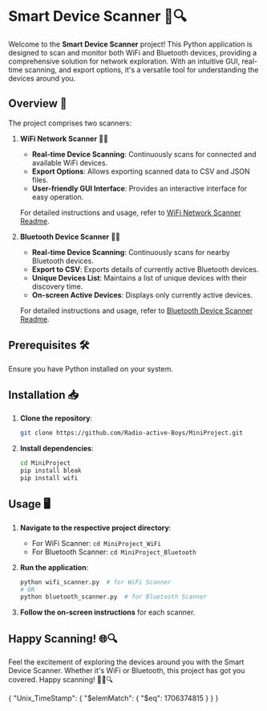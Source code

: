 # Smart Device Scanner 📡🔍

Welcome to the **Smart Device Scanner** project! This Python application is designed to scan and monitor both WiFi and Bluetooth devices, providing a comprehensive solution for network exploration. With an intuitive GUI, real-time scanning, and export options, it's a versatile tool for understanding the devices around you.

## Overview 🚀

The project comprises two scanners:

1. **WiFi Network Scanner** 📡🌐

   - **Real-time Device Scanning**: Continuously scans for connected and available WiFi devices.
   - **Export Options**: Allows exporting scanned data to CSV and JSON files.
   - **User-friendly GUI Interface**: Provides an interactive interface for easy operation.

   For detailed instructions and usage, refer to [WiFi Network Scanner Readme](MiniProject_WiFi/README.md).

2. **Bluetooth Device Scanner** 📡🔵

   - **Real-time Device Scanning**: Continuously scans for nearby Bluetooth devices.
   - **Export to CSV**: Exports details of currently active Bluetooth devices.
   - **Unique Devices List**: Maintains a list of unique devices with their discovery time.
   - **On-screen Active Devices**: Displays only currently active devices.

   For detailed instructions and usage, refer to [Bluetooth Device Scanner Readme](MiniProject_Bluetooth/README.md).

## Prerequisites 🛠️

Ensure you have Python installed on your system.


## Installation 📥

1. **Clone the repository**:

   ```bash
   git clone https://github.com/Radio-active-Boys/MiniProject.git
   ```

2. **Install dependencies**:

   ```bash
   cd MiniProject
   pip install bleak
   pip install wifi
   ```

## Usage 🖥️

1. **Navigate to the respective project directory**:

   - For WiFi Scanner: `cd MiniProject_WiFi`
   - For Bluetooth Scanner: `cd MiniProject_Bluetooth`

2. **Run the application**:

   ```bash
   python wifi_scanner.py  # for WiFi Scanner
   # OR
   python bluetooth_scanner.py  # for Bluetooth Scanner
   ```

3. **Follow the on-screen instructions** for each scanner.

## Happy Scanning! 🌐🔍

Feel the excitement of exploring the devices around you with the Smart Device Scanner. Whether it's WiFi or Bluetooth, this project has got you covered. Happy scanning! 🚀📡🔍


{
  "Unix_TimeStamp": {
    "$elemMatch": {
      "$eq": 1706374815
    }
  }
}
